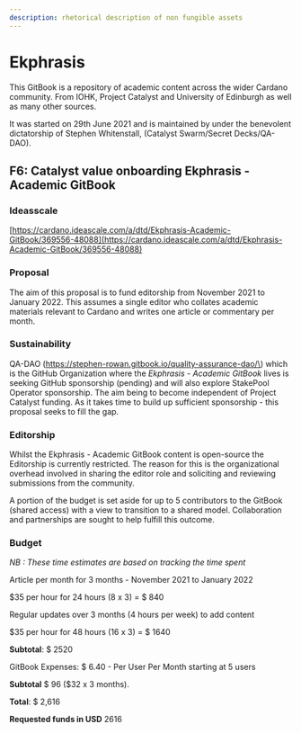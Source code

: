 ```yaml
---
description: rhetorical description of non fungible assets
---
```


# Ekphrasis

This GitBook is a repository of academic content across the wider Cardano community. From IOHK, Project Catalyst and University of Edinburgh as well as many other sources.

It was started on 29th June 2021 and is maintained by under the benevolent dictatorship of Stephen Whitenstall, \(Catalyst Swarm/Secret Decks/QA-DAO\). 

## F6: Catalyst value onboarding Ekphrasis - Academic GitBook

### Ideasscale

[https://cardano.ideascale.com/a/dtd/Ekphrasis-Academic-GitBook/369556-48088](https://cardano.ideascale.com/a/dtd/Ekphrasis-Academic-GitBook/369556-48088)

### **Proposal**

The aim of this proposal is to fund editorship from November 2021 to January 2022. This assumes a single editor who collates academic materials relevant to Cardano and writes one article or commentary per month.

###  **Sustainability**

QA-DAO \(https://stephen-rowan.gitbook.io/quality-assurance-dao/\) which is the GitHub Organization where the _Ekphrasis - Academic GitBook_ lives is seeking GitHub sponsorship \(pending\) and will also explore StakePool Operator sponsorship. The aim being to become independent of Project Catalyst funding. As it takes time to build up sufficient sponsorship - this proposal seeks to fill the gap.

### **Editorship**

Whilst the Ekphrasis - Academic GitBook content is open-source the Editorship is currently restricted. The reason for this is the organizational overhead involved in sharing the editor role and soliciting and reviewing submissions from the community.

A portion of the budget is set aside for up to 5 contributors to the GitBook \(shared access\) with a view to transition to a shared model. Collaboration and partnerships are sought to help fulfill this outcome. 

### **Budget**

_NB : These time estimates are based on tracking the time spent_

Article per month for 3 months - November 2021 to January 2022

$35 per hour for 24 hours \(8 x 3\) = $ 840

Regular updates over 3 months \(4 hours per week\) to add content

$35 per hour for 48 hours \(16 x 3\) = $ 1640

**Subtotal**: $ 2520

GitBook Expenses: $ 6.40 - Per User Per Month starting at 5 users

**Subtotal** $ 96 \($32 x 3 months\).

**Total**: $ 2,616

 **Requested funds in USD** 2616





